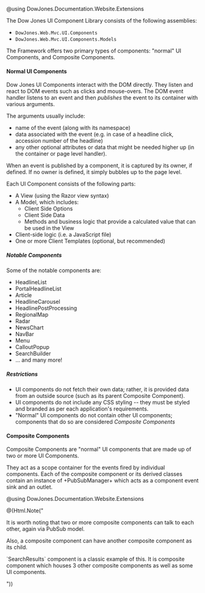 @using DowJones.Documentation.Website.Extensions

The Dow Jones UI Component Library consists of the following assemblies:

- `DowJones.Web.Mvc.UI.Components`
- `DowJones.Web.Mvc.UI.Components.Models`

The Framework offers two primary types of components: "normal" UI Components, and Composite Components.

#### Normal UI Components
Dow Jones UI Components interact with the DOM directly. 
They listen and react to DOM events such as clicks and mouse-overs.
The DOM event handler listens to an event and then _publishes_ the event to its container with various arguments. 

The arguments usually include:

- name of the event (along with its namespace)
- data associated with the event (e.g. in case of a headline click, accession number of the headline)
- any other optional attributes or data that might be needed higher up (in the container or page level handler).

When an event is published by a component, it is captured by its owner, if defined. 
If no owner is defined, it simply bubbles up to the page level.

Each UI Component consists of the following parts:

- A View (using the Razor view syntax)
- A Model, which includes:
	- Client Side Options
	- Client Side Data
	- Methods and business logic that provide a calculated value that can be used in the View
- Client-side logic (i.e. a JavaScript file)
- One or more Client Templates (optional, but recommended)

##### Notable Components
Some of the notable components are:

- HeadlineList
- PortalHeadlineList
- Article
- HeadlineCarousel
- HeadlinePostProcessing
- RegionalMap
- Radar
- NewsChart
- NavBar
- Menu
- CalloutPopup
- SearchBuilder
- ... and many more!



##### Restrictions
- UI components do not fetch their own data; rather, it is provided data from an outside source (such as its parent Composite Component).
- UI components do not include any CSS styling -- they must be styled and branded as per each application's requirements.
- "Normal" UI components do not contain other UI components; components that do so are considered *Composite Components*


#### Composite Components
Composite Components are "normal" UI components that are made up of two or more UI Components.

They act as a scope container for the events fired by individual components.
Each of the composite component or its derived classes contain an instance of +PubSubManager+ which acts as a component event sink and an outlet.

@using DowJones.Documentation.Website.Extensions

@(Html.Note("
<p>
It is worth noting that two or more composite components can talk to each other, again via PubSub model. 
</p>
<p>
Also, a composite component can have another composite component as its child.
</p>
<p>
`SearchResults` component is a classic example of this. 
It is composite component which houses 3 other composite components as well as some UI components.
</p>
"))